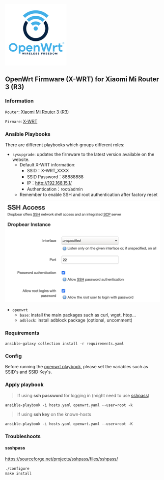 <p style="text-align: center">

![OpenWRT](openwrt.png)

</p>

## **OpenWrt Firmware (X-WRT) for Xiaomi Mi Router 3 (R3)**

### Information

`Router`: [Xiaomi Mi Router 3 (R3)](https://www.mi.com/miwifi3)

`Firmare`: [X-WRT](https://x-wrt.com/)

### Ansible Playbooks

There are different playbooks which groups different roles:

- `sysupgrade`: updates the firmware to the latest version available on the website.
  - Default X-WRT information:
    - SSID：X-WRT_XXXX
    - SSID Password：88888888
    - IP：http://192.168.15.1/
    - Authentication：root/admin
  - Remember to enable SSH and root authentication after factory reset
  

<p style="text-align: center">

![SSH Config](ssh.png)

</p>

- `openwrt`
  - `base`: install the main packages such as curl, wget, htop...
  - `adblock`: install adblock package (optional, uncomment)

### Requirements

```
ansible-galaxy collection install -r requirements.yaml
```

### Config

Before running the [openwrt playbook](./openwrt.yaml), please set the variables such as SSID's and SSID Key's.

### Apply playbook

> If using **ssh password** for logging in (might need to use [sshpass](#sshpass))
```
ansible-playbook -i hosts.yaml openwrt.yaml --user=root -k
```

>If using **ssh key** on the known-hosts
```
ansible-playbook -i hosts.yaml openwrt.yaml --user=root -K
```

### Troubleshoots

#### ssshpass

https://sourceforge.net/projects/sshpass/files/sshpass/

```
./configure
make install
```